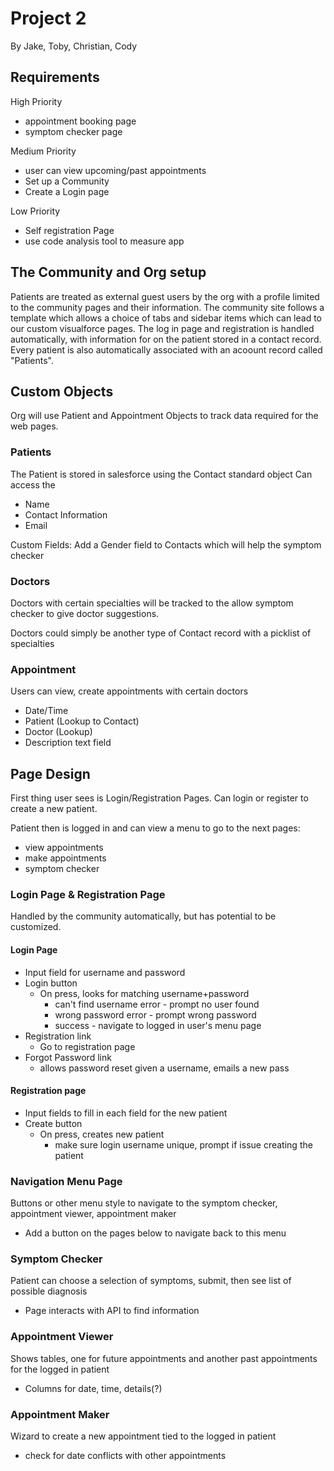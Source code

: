 # Project 2

By Jake, Toby, Christian, Cody

## Requirements

High Priority
* appointment booking page
* symptom checker page

Medium Priority
* user can view upcoming/past appointments
* Set up a Community
* Create a Login page

Low Priority
* Self registration Page
* use code analysis tool to measure app

## The Community and Org setup
Patients are treated as external guest users by the org with a profile limited to the community pages and their information.
The community site follows a template which allows a choice of tabs and sidebar items which can lead to our custom visualforce pages.
The log in page and registration is handled automatically, with information for on the patient stored in a contact record.
Every patient is also automatically associated with an acoount record called "Patients".


## Custom Objects

Org will use Patient and Appointment Objects to track data required for the web pages.

### Patients
The Patient is stored in salesforce using the Contact standard object
Can access the
* Name
* Contact Information
* Email

Custom Fields: Add a Gender field to Contacts which will help the symptom checker

### Doctors
Doctors with certain specialties will be tracked to the allow symptom checker to give doctor suggestions.

Doctors could simply be another type of Contact record with a picklist of specialties


### Appointment
Users can view, create appointments with certain doctors
* Date/Time
* Patient (Lookup to Contact)
* Doctor (Lookup)
* Description text field


## Page Design

First thing user sees is Login/Registration Pages.
Can login or register to create a new patient.

Patient then is logged in and can view a menu to go to the next pages:
* view appointments
* make appointments
* symptom checker

### Login Page & Registration Page
 Handled by the community automatically, but has potential to be customized.
 
 #### Login Page
* Input field for username and password
* Login button
  * On press, looks for matching username+password
    * can't find username error - prompt no user found
    * wrong password error - prompt wrong password
    * success - navigate to logged in user's menu page
* Registration link
  * Go to registration page
* Forgot Password link
  * allows password reset given a username, emails a new pass
  
#### Registration page
* Input fields to fill in each field for the new patient
* Create button
  * On press, creates new patient
    * make sure login username unique, prompt if issue creating the patient
    
### Navigation Menu Page
Buttons or other menu style to navigate to the symptom checker, appointment viewer, appointment maker
* Add a button on the pages below to navigate back to this menu

### Symptom Checker
Patient can choose a selection of symptoms, submit, then see list of possible diagnosis
* Page interacts with API to find information

### Appointment Viewer
Shows tables, one for future appointments and another past appointments for the logged in patient
* Columns for date, time, details(?)


### Appointment Maker
Wizard to create a new appointment tied to the logged in patient
* check for date conflicts with other appointments


